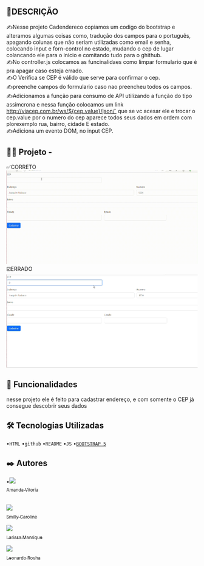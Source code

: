 
## 📝DESCRIÇÃO  
 ✍️Nesse projeto Cadendereco copiamos um codigo do bootstrap e alteramos algumas coisas como,
tradução dos campos para o português, apagando colunas que não seriam utilizadas como email e senha, colocando input e forn-control no estado, mudando o cep de lugar colancando ele para o inicio e comitando tudo para o ghithub.  
✍️No controller.js colocamos as funcinalidaes como limpar formulario que é pra apagar caso esteja errado.  
✍️O Verifica se CEP é válido que serve para confirmar o cep.  
✍️preenche campos do formulario caso nao preencheu todos os campos.  
✍️Adicionamos a  função para consumo de API utilizando a função do tipo assimcrona e nessa função colocamos um link http://viacep.com.br/ws/${cep.value}/json/` que se vc acesar ele e trocar o cep.value por o numero do cep aparece todos seus dados em ordem com plorexemplo rua, bairro, cidade E estado.  
✍️Adiciona um evento DOM, no input CEP.  



## 👩‍💻 Projeto - 
✅CORRETO
![GIF](CEP/Gravando-2023-10-03-080921.gif)
☑️ERRADO
![GIF](CEP/Gravando%202023-10-03%20082454ERRADO%20(1).gif)
 ## 🔧 Funcionalidades
nesse projeto ele é feito para cadastrar endereço, e com somente o CEP já consegue descobrir seus dados


 ## 🛠️ Tecnologias Utilizadas

•`HTML`
•`github`
•`README`
•`JS` 
•[`BOOTSTRAP 5`](https://getbootstrap.com/docs/5.3/forms/layout/#gutters)

 ## ✒️ Autores
•[<img loading="lazy" src="https://avatars.githubusercontent.com/u/127847936?v=4" width=115><br><sub>Amanda Vitoria </sub>](https://github.com/amandvitoria)<br><br>

[<img loading="lazy" src="https://avatars.githubusercontent.com/u/127847857?v=4" width=115><br><sub>Emilly Caroline </sub>](https://github.com/emillycaaroline)

 [<img loading="lazy" src="https://avatars.githubusercontent.com/u/127845865?v=4" width=115><br><sub>Larissa Manrique</sub>](https://github.com/larissassk)

 [<img loading="lazy" src="https://avatars.githubusercontent.com/u/86802310?v=4" width=115><br><sub>Leonardo Rocha </sub>](https://github.com/LeonardoRochaMarista)



